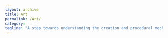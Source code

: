 ```yaml
---
layout: archive
title: Art
permalink: /Art/
category: 
tagline: "A step towards understanding the creation and procedural mechanism of a machine"
---
```

